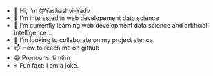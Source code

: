 - 👋 Hi, I’m @Yashashvi-Yadv
- 👀 I’m interested in web developement data science
 - 🌱 I’m currently learning web development data science and artificial intelligence...
- 💞️ I’m looking to collaborate on my project atenca 
- 📫 How to reach me on github
- 😄 Pronouns: timtim 
- ⚡ Fun fact: I am a joke.

<!---
Yashashvi-Yadv/Yashashvi-Yadv is a ✨ special ✨ repository because its `README.md` (this file) appears on your GitHub profile.
You can click the Preview link to take a look at your changes.
--->
